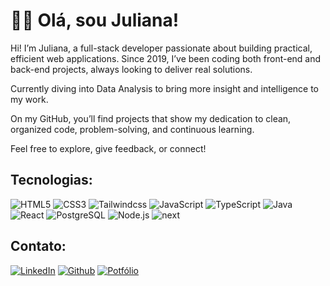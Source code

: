 # 👋🏽 Olá, sou Juliana!

Hi! I’m Juliana, a full-stack developer passionate about building practical, efficient web applications. Since 2019, I’ve been coding both front-end and back-end projects, always looking to deliver real solutions.

Currently diving into Data Analysis to bring more insight and intelligence to my work.

On my GitHub, you’ll find projects that show my dedication to clean, organized code, problem-solving, and continuous learning.

Feel free to explore, give feedback, or connect!

## Tecnologias:
![HTML5](https://img.shields.io/badge/HTML5-151515?style=for-the-badge&logo=html5) ![CSS3](https://img.shields.io/badge/CSS3-151515?style=for-the-badge&logo=css3) ![Tailwindcss](https://img.shields.io/badge/tailwindcss-151515?style=for-the-badge&logo=tailwindcss) ![JavaScript](https://img.shields.io/badge/JavaScript-151515?style=for-the-badge&logo=javascript) ![TypeScript](https://img.shields.io/badge/TypeScript-151515?style=for-the-badge&logo=typescript) ![Java](https://img.shields.io/badge/java-151515.svg?style=for-the-badge&logo=openjdk) ![React](https://img.shields.io/badge/React-151515?style=for-the-badge&logo=react) ![PostgreSQL](https://img.shields.io/badge/postgresql-151515?style=for-the-badge&logo=postgresql) ![Node.js](https://img.shields.io/badge/node.js-151515?style=for-the-badge&logo=node.js) ![next](https://img.shields.io/badge/next-151515?style=for-the-badge&logo=next.js)

## Contato:
[![LinkedIn](https://img.shields.io/badge/LinkedIn-151515?style=for-the-badge&logo=linkedin&logoColor=0E76A8)](https://www.linkedin.com/in/jpradoweb/)
[![Github](https://img.shields.io/badge/Github-151515?style=for-the-badge&logo=github)](https://github.com/julevi)
[![Potfólio](https://img.shields.io/badge/site-151515?style=for-the-badge&logo=site)]((https://julevi.github.io/portfolio-juliana/))
